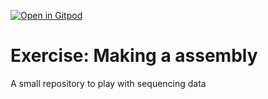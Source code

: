 [![Open in Gitpod](https://gitpod.io/button/open-in-gitpod.svg)](https://gitpod.io/#https://github.com/Joon-Klaps/Exercises-ECV)
# Exercise: Making a assembly 
A small repository to play with sequencing data
